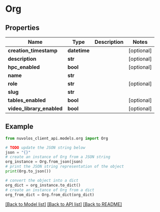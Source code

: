 # Org


## Properties

Name | Type | Description | Notes
------------ | ------------- | ------------- | -------------
**creation_timestamp** | **datetime** |  | [optional] 
**description** | **str** |  | [optional] 
**hpc_enabled** | **bool** |  | [optional] 
**name** | **str** |  | 
**role** | **str** |  | [optional] 
**slug** | **str** |  | 
**tables_enabled** | **bool** |  | [optional] 
**video_library_enabled** | **bool** |  | [optional] 

## Example

```python
from nuvolos_client_api.models.org import Org

# TODO update the JSON string below
json = "{}"
# create an instance of Org from a JSON string
org_instance = Org.from_json(json)
# print the JSON string representation of the object
print(Org.to_json())

# convert the object into a dict
org_dict = org_instance.to_dict()
# create an instance of Org from a dict
org_from_dict = Org.from_dict(org_dict)
```
[[Back to Model list]](../README.md#documentation-for-models) [[Back to API list]](../README.md#documentation-for-api-endpoints) [[Back to README]](../README.md)


